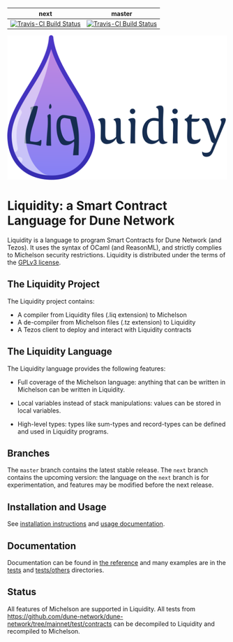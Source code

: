 next | master
------------ | -------------
[![Travis-CI Build Status](https://travis-ci.org/OCamlPro/liquidity.svg?branch=next)](https://travis-ci.org/OCamlPro/liquidity) | [![Travis-CI Build Status](https://travis-ci.org/OCamlPro/liquidity.svg?branch=master)](https://travis-ci.org/OCamlPro/liquidity) 

![Liquidity Logo](docs/sphinx/src/liquidity-dark.svg)

Liquidity: a Smart Contract Language for Dune Network
==============================================

Liquidity is a language to program Smart Contracts for Dune Network
(and Tezos). It uses the syntax of OCaml (and ReasonML), and strictly
complies to Michelson security restrictions. Liquidity is distributed
under the terms of the [GPLv3 license](LICENSE).

The Liquidity Project
---------------------

The Liquidity project contains:
* A compiler from Liquidity files (.liq extension) to Michelson
* A de-compiler from Michelson files (.tz extension) to Liquidity
* A Tezos client to deploy and interact with Liquidity contracts

The Liquidity Language
----------------------

The Liquidity language provides the following features:

* Full coverage of the Michelson language: anything that can be written in
  Michelson can be written in Liquidity.

* Local variables instead of stack manipulations: values can be stored
  in local variables.

* High-level types: types like sum-types and record-types can be defined
  and used in Liquidity programs.

Branches
--------

The `master` branch contains the latest stable release. The `next`
branch contains the upcoming version: the language on the `next`
branch is for experimentation, and features may be modified before the
next release.


Installation and Usage
----------------------

See [installation instructions](docs/sphinx/src/installation/index.rst) and
[usage documentation](docs/sphinx/src/usage/index.rst).

Documentation
-------------

Documentation can be found in [the reference](docs/sphinx/src/reference/liquidity.rst)
and many examples are in the [tests](tests/) and
[tests/others](tests/others/) directories.

Status
------

All features of Michelson are supported in Liquidity. All tests from
https://github.com/dune-network/dune-network/tree/mainnet/test/contracts can be
decompiled to Liquidity and recompiled to Michelson.
